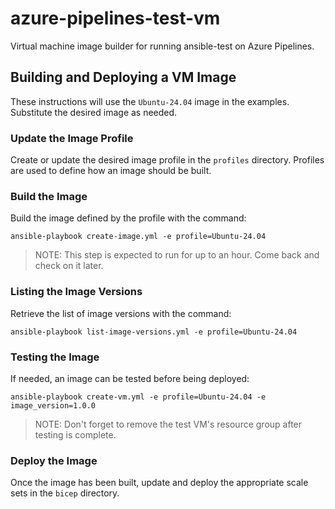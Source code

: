 # azure-pipelines-test-vm

Virtual machine image builder for running ansible-test on Azure Pipelines.

## Building and Deploying a VM Image

These instructions will use the ``Ubuntu-24.04`` image in the examples.
Substitute the desired image as needed.

### Update the Image Profile

Create or update the desired image profile in the ``profiles`` directory.
Profiles are used to define how an image should be built.

### Build the Image

Build the image defined by the profile with the command:

``
ansible-playbook create-image.yml -e profile=Ubuntu-24.04
``

> NOTE: This step is expected to run for up to an hour. Come back and check on it later.

### Listing the Image Versions

Retrieve the list of image versions with the command:

``
ansible-playbook list-image-versions.yml -e profile=Ubuntu-24.04
``

### Testing the Image

If needed, an image can be tested before being deployed:

```
ansible-playbook create-vm.yml -e profile=Ubuntu-24.04 -e image_version=1.0.0
```

> NOTE: Don't forget to remove the test VM's resource group after testing is complete.

### Deploy the Image

Once the image has been built,
update and deploy the appropriate scale sets in the `bicep` directory.
